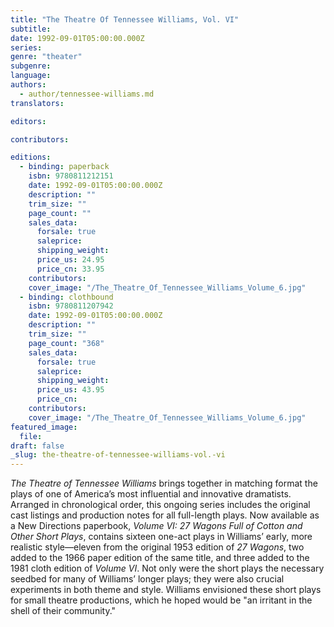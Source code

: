 ```yaml
---
title: "The Theatre Of Tennessee Williams, Vol. VI"
subtitle:
date: 1992-09-01T05:00:00.000Z
series:
genre: "theater"
subgenre:
language:
authors:
  - author/tennessee-williams.md
translators:

editors:

contributors:

editions:
  - binding: paperback
    isbn: 9780811212151
    date: 1992-09-01T05:00:00.000Z
    description: ""
    trim_size: ""
    page_count: ""
    sales_data:
      forsale: true
      saleprice:
      shipping_weight:
      price_us: 24.95
      price_cn: 33.95
    contributors:
    cover_image: "/The_Theatre_Of_Tennessee_Williams_Volume_6.jpg"
  - binding: clothbound
    isbn: 9780811207942
    date: 1992-09-01T05:00:00.000Z
    description: ""
    trim_size: ""
    page_count: "368"
    sales_data:
      forsale: true
      saleprice:
      shipping_weight:
      price_us: 43.95
      price_cn:
    contributors:
    cover_image: "/The_Theatre_Of_Tennessee_Williams_Volume_6.jpg"
featured_image:
  file:
draft: false
_slug: the-theatre-of-tennessee-williams-vol.-vi
---
```


_The Theatre of Tennessee Williams_ brings together in matching format the plays of one of America’s most influential and innovative dramatists. Arranged in chronological order, this ongoing series includes the original cast listings and production notes for all full-length plays. Now available as a New Directions paperbook, _Volume VI: 27 Wagons Full of Cotton and Other Short Plays_, contains sixteen one-act plays in Williams’ early, more realistic style––eleven from the original 1953 edition of _27 Wagons_, two added to the 1966 paper edition of the same title, and three added to the 1981 cloth edition of _Volume VI_. Not only were the short plays the necessary seedbed for many of Williams’ longer plays; they were also crucial experiments in both theme and style. Williams envisioned these short plays for small theatre productions, which he hoped would be "an irritant in the shell of their community."

